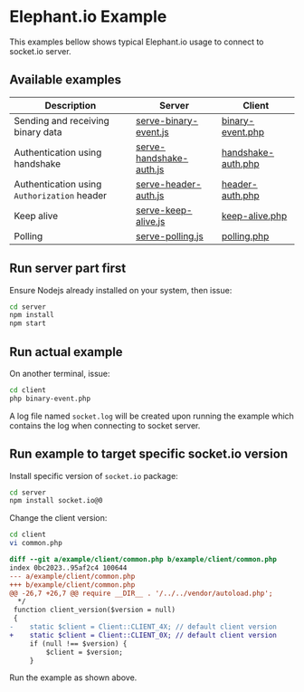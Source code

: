 # Elephant.io Example

This examples bellow shows typical Elephant.io usage to connect to socket.io server.

## Available examples

| Description                                 | Server                                                      | Client                                            |
|---------------------------------------------|-------------------------------------------------------------|---------------------------------------------------|
| Sending and receiving binary data           | [serve-binary-event.js](./server/serve-binary-event.js)     | [binary-event.php](./client/binary-event.php)     |
| Authentication using handshake              | [serve-handshake-auth.js](./server/serve-handshake-auth.js) | [handshake-auth.php](./client/handshake-auth.php) |
| Authentication using `Authorization` header | [serve-header-auth.js](./server/serve-header-auth.js)       | [header-auth.php](./client/header-auth.php)       |
| Keep alive                                  | [serve-keep-alive.js](./server/serve-keep-alive.js)         | [keep-alive.php](./client/keep-alive.php)         |
| Polling                                     | [serve-polling.js](./server/serve-polling.js)               | [polling.php](./client/polling.php)               |

## Run server part first

Ensure Nodejs already installed on your system, then issue:

```sh
cd server
npm install
npm start
```

## Run actual example

On another terminal, issue:

```sh
cd client
php binary-event.php
```

A log file named `socket.log` will be created upon running the example which
contains the log when connecting to socket server.

## Run example to target specific socket.io version

Install specific version of `socket.io` package:

```sh
cd server
npm install socket.io@0
```

Change the client version:

```sh
cd client
vi common.php
```

```diff
diff --git a/example/client/common.php b/example/client/common.php
index 0bc2023..95af2c4 100644
--- a/example/client/common.php
+++ b/example/client/common.php
@@ -26,7 +26,7 @@ require __DIR__ . '/../../vendor/autoload.php';
  */
 function client_version($version = null)
 {
-    static $client = Client::CLIENT_4X; // default client version
+    static $client = Client::CLIENT_0X; // default client version
     if (null !== $version) {
         $client = $version;
     }
```

Run the example as shown above.
